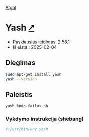 [Atgal](./readme.md)

# Yash [&#x2B67;](https://magicant.github.io/yash/)

* Paskiausias leidimas: 2.58.1
* Išleista : 2025-02-04

## Diegimas

```bash
sudo apt-get install yash
yash --version
```

## Paleistis

```bash
yash kodo-failas.sh
```

### Vykdymo instrukcija (shebang)

```bash
#!/usr/bin/env yash
```

